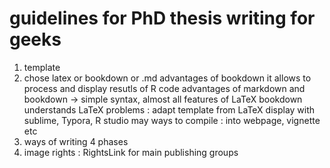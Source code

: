 # guidelines for PhD thesis writing for geeks

1. template
2. chose latex or bookdown or .md 
	advantages of bookdown it allows to process and display resutls of R code
	advantages of markdown and bookdown -> simple syntax, almost all features of LaTeX
	bookdown understands LaTeX
	problems : adapt template from LaTeX
	display with sublime, Typora, R studio
	may ways to compile : into webpage, vignette etc 
3. ways of writing 4 phases 
4. image rights : RightsLink for main publishing groups 